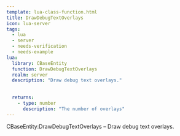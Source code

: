 ```yaml
---
template: lua-class-function.html
title: DrawDebugTextOverlays
icon: lua-server
tags:
  - lua
  - server
  - needs-verification
  - needs-example
lua:
  library: CBaseEntity
  function: DrawDebugTextOverlays
  realm: server
  description: "Draw debug text overlays."
  
  
  returns:
    - type: number
      description: "The number of overlays"
---
```


<div class="lua__search__keywords">
CBaseEntity:DrawDebugTextOverlays &#x2013; Draw debug text overlays.
</div>
